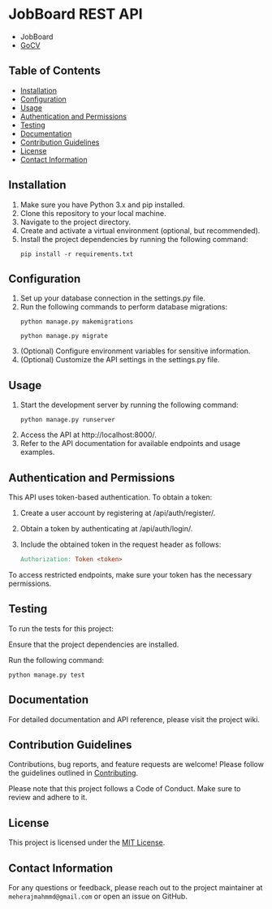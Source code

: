 # JobBoard REST API

[//]: # (A sample Django project that serves as a RESTful API backend.)
- JobBoard
- [GoCV](https://github.com/MeherajUlMahmmud/GoCV)

## Table of Contents

- [Installation](#installation)
- [Configuration](#configuration)
- [Usage](#usage)
- [Authentication and Permissions](#authentication-and-permissions)
- [Testing](#testing)
- [Documentation](#documentation)
- [Contribution Guidelines](#contribution-guidelines)
- [License](#license)
- [Contact Information](#contact-information)

## Installation

1. Make sure you have Python 3.x and pip installed.
2. Clone this repository to your local machine.
3. Navigate to the project directory.
4. Create and activate a virtual environment (optional, but recommended).
5. Install the project dependencies by running the following command:
    ```shell
    pip install -r requirements.txt
    ```
## Configuration
1. Set up your database connection in the settings.py file.
2. Run the following commands to perform database migrations:
    ```shell
    python manage.py makemigrations
    ```
    ```shell
    python manage.py migrate
    ```
3. (Optional) Configure environment variables for sensitive information.
4. (Optional) Customize the API settings in the settings.py file.

## Usage
1. Start the development server by running the following command:
    ```shell
    python manage.py runserver
    ```
2. Access the API at http://localhost:8000/.
3. Refer to the API documentation for available endpoints and usage examples.

## Authentication and Permissions
This API uses token-based authentication. To obtain a token:

1. Create a user account by registering at /api/auth/register/.
2. Obtain a token by authenticating at /api/auth/login/.

3. Include the obtained token in the request header as follows:
   ```makefile
   Authorization: Token <token>
   ```
To access restricted endpoints, make sure your token has the necessary permissions.

## Testing
To run the tests for this project:

Ensure that the project dependencies are installed.

Run the following command:
```shell
python manage.py test
```

## Documentation
For detailed documentation and API reference, please visit the project wiki.

## Contribution Guidelines
Contributions, bug reports, and feature requests are welcome! Please follow the guidelines outlined in [Contributing](CONTRIBUTING.md).

Please note that this project follows a Code of Conduct. Make sure to review and adhere to it.

## License
This project is licensed under the [MIT License](LICENSE).

## Contact Information
For any questions or feedback, please reach out to the project maintainer at `meherajmahmmd@gmail.com` or open an issue on GitHub.
